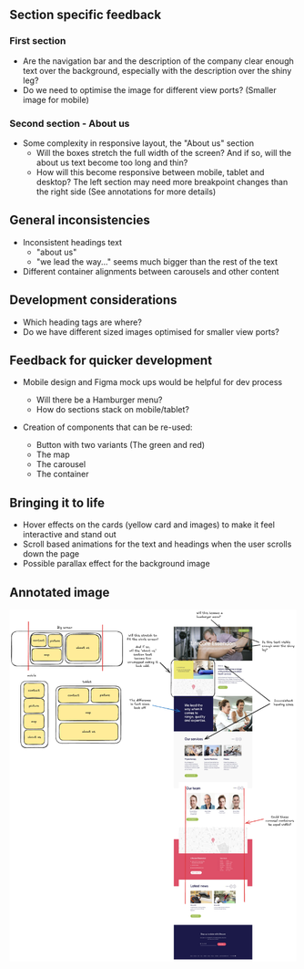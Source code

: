 ## Section specific feedback

### First section

- Are the navigation bar and the description of the company clear enough text over the background, especially with the description over the shiny leg?
- Do we need to optimise the image for different view ports? (Smaller image for mobile)

### Second section - About us

- Some complexity in responsive layout, the "About us" section
  - Will the boxes stretch the full width of the screen? And if so, will the about us text become too long and thin?
  - How will this become responsive between mobile, tablet and desktop? The left section may need more breakpoint changes than the right side
    (See annotations for more details)

## General inconsistencies

- Inconsistent headings text
  - "about us"
  - "we lead the way..." seems much bigger than the rest of the text
- Different container alignments between carousels and other content

## Development considerations

- Which heading tags are where?
- Do we have different sized images optimised for smaller view ports?

## Feedback for quicker development

- Mobile design and Figma mock ups would be helpful for dev process
  - Will there be a Hamburger menu?
  - How do sections stack on mobile/tablet?
- Creation of components that can be re-used:

  - Button with two variants (The green and red)
  - The map
  - The carousel
  - The container

## Bringing it to life

- Hover effects on the cards (yellow card and images) to make it feel interactive and stand out
- Scroll based animations for the text and headings when the user scrolls down the page
- Possible parallax effect for the background image

## Annotated image

![alt text](annotated.png)
